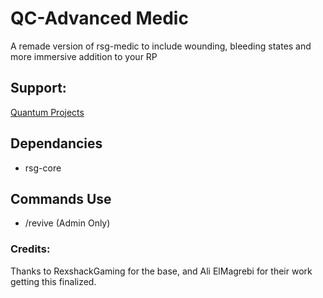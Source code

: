 # QC-Advanced Medic
A remade version of rsg-medic to include wounding, bleeding states and more immersive addition to your RP

## Support:
[Quantum Projects](https://discord.gg/xkr9R4H8)

## Dependancies
- rsg-core

## Commands Use
- /revive <player id> (Admin Only)

### Credits:

Thanks to RexshackGaming for the base, and Ali ElMagrebi for their work getting this finalized.


